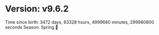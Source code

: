 # Version: v9.6.2
Time since birth: 3472 days, 83328 hours, 4999680 minutes, 299980800 seconds
Season: Spring 🌸
